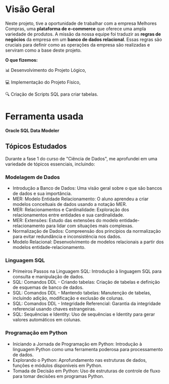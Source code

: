 # Visão Geral

Neste projeto, tive a oportunidade de trabalhar com a empresa Melhores Compras, uma **plataforma de e-commerce** que oferece uma ampla variedade de produtos. A missão da nossa equipe foi traduzir as **regras de negócios** da empresa em um **banco de dados relacional**. Essas regras são cruciais para definir como as operações da empresa são realizadas e serviram como a base deste projeto.

**O que fizemos:**

📊 Desenvolvimento do Projeto Lógico,

💻 Implementação do Projeto Físico,

🔍 Criação de Scripts SQL para criar tabelas.

# Ferramenta usada
**Oracle SQL Data Modeler**

## Tópicos Estudados
Durante a fase 1 do curso de "Ciência de Dados", me aprofundei em uma variedade de tópicos essenciais, incluindo:

### Modelagem de Dados
- Introdução a Banco de Dados: Uma visão geral sobre o que são bancos de dados e sua importância.
- MER: Modelo Entidade Relacionamento: O aluno aprendeu a criar modelos conceituais de dados usando a notação MER.
- MER: Relacionamentos e Cardinalidade: Exploração dos relacionamentos entre entidades e sua cardinalidade.
- MER: Extensões: Estudo das extensões do modelo entidade-relacionamento para lidar com situações mais complexas.
- Normalização de Dados: Compreensão dos princípios da normalização para evitar redundância e inconsistência nos dados.
- Modelo Relacional: Desenvolvimento de modelos relacionais a partir dos modelos entidade-relacionamento.
### Linguagem SQL
- Primeiros Passos na Linguagem SQL: Introdução à linguagem SQL para consulta e manipulação de dados.
- SQL: Comandos DDL - Criando tabelas: Criação de tabelas e definição de esquemas de banco de dados.
- SQL: Comandos DDL - Mantendo tabelas: Manutenção de tabelas, incluindo adição, modificação e exclusão de colunas.
- SQL: Comandos DDL - Integridade Referencial: Garantia da integridade referencial usando chaves estrangeiras.
- SQL: Sequências e Identity: Uso de sequências e Identity para gerar valores automáticos em colunas.
### Programação em Python
- Iniciando a Jornada de Programação em Python: Introdução à linguagem Python como uma ferramenta poderosa para processamento de dados.
- Explorando o Python: Aprofundamento nas estruturas de dados, funções e módulos disponíveis em Python.
- Tomada de Decisão em Python: Uso de estruturas de controle de fluxo para tomar decisões em programas Python.
